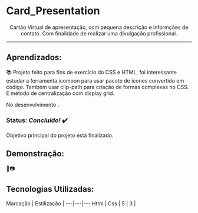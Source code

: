 # Card_Presentation
 
 <div align='center'> Cartão Virtual de apresentação, com pequena descrição e informções de contato. Com finalidade de realizar uma divulgação profissional. </div>

***
 ## Aprendizados:
 <p> 📚 Projeto feito para fins de exercício do CSS e HTML, foi  interessante estudar a ferramenta icomoon para usar pacote de icones convertido em código. Também usar  clip-path para criação de formas complexas no CSS. E método de centralização com display grid. </p>

<p>  No desenvolvimento .
 </p>

 ### Status: *Concluído!* ✔️
 Objetivo principal do projeto está finalizado.

 ## Demonstração: 
🎥📷


## Tecnologias Utilizadas:

Marcação | Estilização | 
---|---|---
Html | Css | 
5 | 3 |